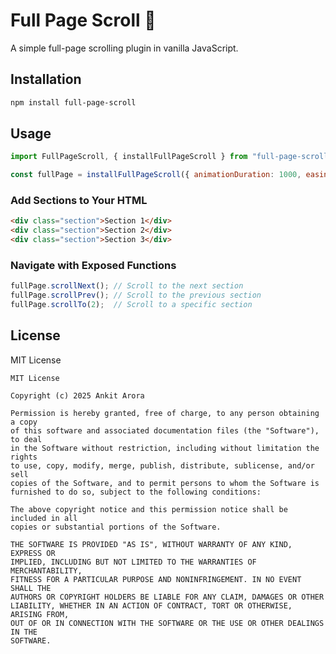 # Full Page Scroll 🚀

A simple full-page scrolling plugin in vanilla JavaScript.

## Installation

```sh
npm install full-page-scroll
```

## Usage

```javascript
import FullPageScroll, { installFullPageScroll } from "full-page-scroll";

const fullPage = installFullPageScroll({ animationDuration: 1000, easing: "ease-in-out" });
```

### Add Sections to Your HTML

```html
<div class="section">Section 1</div>
<div class="section">Section 2</div>
<div class="section">Section 3</div>
```

### Navigate with Exposed Functions

```javascript
fullPage.scrollNext(); // Scroll to the next section
fullPage.scrollPrev(); // Scroll to the previous section
fullPage.scrollTo(2);  // Scroll to a specific section
```

## License

MIT License

```
MIT License

Copyright (c) 2025 Ankit Arora

Permission is hereby granted, free of charge, to any person obtaining a copy
of this software and associated documentation files (the "Software"), to deal
in the Software without restriction, including without limitation the rights
to use, copy, modify, merge, publish, distribute, sublicense, and/or sell
copies of the Software, and to permit persons to whom the Software is
furnished to do so, subject to the following conditions:

The above copyright notice and this permission notice shall be included in all
copies or substantial portions of the Software.

THE SOFTWARE IS PROVIDED "AS IS", WITHOUT WARRANTY OF ANY KIND, EXPRESS OR
IMPLIED, INCLUDING BUT NOT LIMITED TO THE WARRANTIES OF MERCHANTABILITY,
FITNESS FOR A PARTICULAR PURPOSE AND NONINFRINGEMENT. IN NO EVENT SHALL THE
AUTHORS OR COPYRIGHT HOLDERS BE LIABLE FOR ANY CLAIM, DAMAGES OR OTHER
LIABILITY, WHETHER IN AN ACTION OF CONTRACT, TORT OR OTHERWISE, ARISING FROM,
OUT OF OR IN CONNECTION WITH THE SOFTWARE OR THE USE OR OTHER DEALINGS IN THE
SOFTWARE.
```

